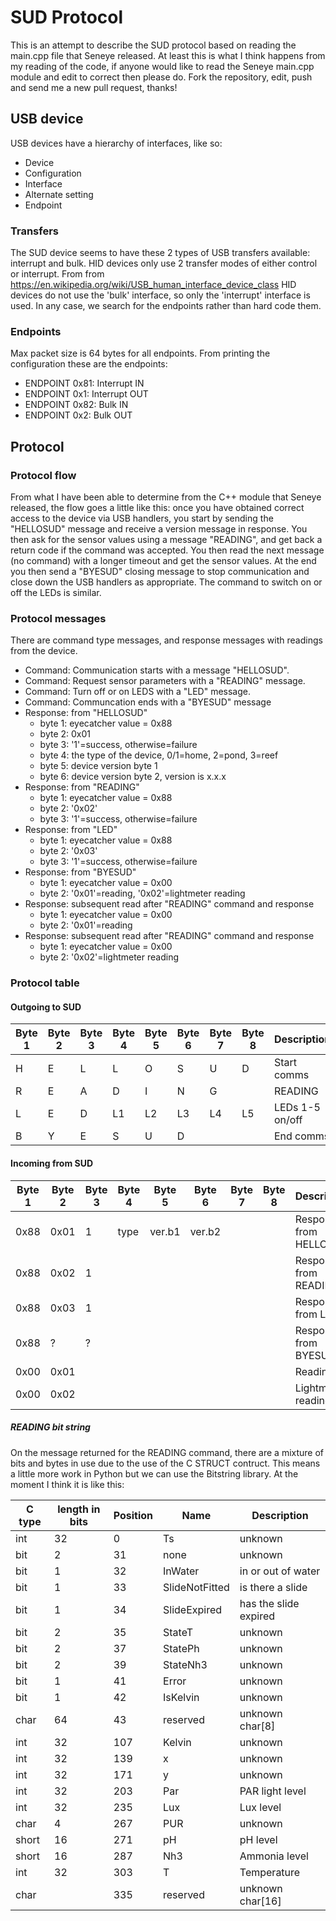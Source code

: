 # SUD Protocol
This is an attempt to describe the SUD protocol based on reading the main.cpp file that Seneye released. At least this is what I think happens from my reading of the code, if anyone would like to read the Seneye main.cpp module and edit to correct then please do. Fork the repository, edit, push and send me a new pull request, thanks!

## USB device
USB devices have a hierarchy of interfaces, like so:
* Device
* Configuration
* Interface
* Alternate setting
* Endpoint

### Transfers
The SUD device seems to have these 2 types of USB transfers available: interrupt and bulk. HID devices only use 2 transfer modes of either control or interrupt. From from https://en.wikipedia.org/wiki/USB_human_interface_device_class HID devices do not use the 'bulk' interface, so only the 'interrupt' interface is used. In any case, we search for the endpoints rather than hard code them.

### Endpoints
Max packet size is 64 bytes for all endpoints.
From printing the configuration these are the endpoints:
- ENDPOINT 0x81: Interrupt IN
- ENDPOINT 0x1: Interrupt OUT
- ENDPOINT 0x82: Bulk IN
- ENDPOINT 0x2: Bulk OUT

## Protocol
### Protocol flow
From what I have been able to determine from the C++ module that Seneye released, the flow goes a little like this: once you have obtained correct access to the device via USB handlers, you start by sending the "HELLOSUD" message and receive a version message in response. You then ask for the sensor values using a message "READING", and get back a return code if the command was accepted. You then read the next message (no command) with a longer timeout and get the sensor values. At the end you then send a "BYESUD" closing message to stop communication and close down the USB handlers as appropriate. The command to switch on or off the LEDs is similar.

### Protocol messages
There are command type messages, and response messages with readings from the device.
* Command: Communication starts with a message "HELLOSUD".
* Command: Request sensor parameters with a "READING" message.
* Command: Turn off or on LEDS with a "LED" message.
* Command: Communcation ends with a "BYESUD" message
* Response: from "HELLOSUD"
	- byte 1: eyecatcher value = 0x88
	- byte 2: 0x01
	- byte 3: '1'=success, otherwise=failure
	- byte 4: the type of the device, 0/1=home, 2=pond, 3=reef
	- byte 5: device version byte 1
	- byte 6: device version byte 2, version is x.x.x
* Response: from "READING"
	- byte 1: eyecatcher value = 0x88
	- byte 2: '0x02'
	- byte 3: '1'=success, otherwise=failure
* Response: from "LED"
	- byte 1: eyecatcher value = 0x88
	- byte 2: '0x03'
	- byte 3: '1'=success, otherwise=failure
* Response: from "BYESUD"
	- byte 1: eyecatcher value = 0x00
	- byte 2: '0x01'=reading, '0x02'=lightmeter reading
* Response: subsequent read after "READING" command and response
	- byte 1: eyecatcher value = 0x00
	- byte 2: '0x01'=reading
* Response: subsequent read after "READING" command and response
	- byte 1: eyecatcher value = 0x00
	- byte 2: '0x02'=lightmeter reading

### Protocol table
#### Outgoing to SUD

| Byte 1 | Byte 2 | Byte 3 | Byte 4 | Byte 5 | Byte 6 | Byte 7 | Byte 8 | Description |
|---|---|---|---|---|---|---|---|---|
|H|E|L|L|O|S|U|D|Start comms|
|R|E|A|D|I|N|G||READING|
|L|E|D|L1|L2|L3|L4|L5|LEDs 1-5 on/off|
|B|Y|E|S|U|D|||End comms|

#### Incoming from SUD

| Byte 1 | Byte 2 | Byte 3 | Byte 4 | Byte 5 | Byte 6 | Byte 7 | Byte 8 | Description |
|---|---|---|---|---|---|---|---|---|
|0x88|0x01|1|type|ver.b1|ver.b2|||Response from HELLOSUD|
|0x88|0x02|1||||||Response from READING|
|0x88|0x03|1||||||Response from LED|
|0x88|?|?||||||Response from BYESUD|
|0x00|0x01|||||||Reading|
|0x00|0x02|||||||Lightmeter reading|

##### READING bit string
On the message returned for the READING command, there are a mixture of bits and bytes in use due to the use of the C STRUCT contruct. This means a little more work in Python but we can use the Bitstring library. At the moment I think it is like this:


| C type | length in bits | Position | Name | Description |
|---|---|---|---|---|
|int|32|0|Ts| unknown|
|bit|2|31|none|unknown|
|bit|1|32|InWater|in or out of water|
|bit|1|33|SlideNotFitted|is there a slide|
|bit|1|34|SlideExpired|has the slide expired|
|bit|2|35|StateT|unknown|
|bit|2|37|StatePh|unknown|
|bit|2|39|StateNh3|unknown|
|bit|1|41|Error|unknown|
|bit|1|42|IsKelvin|unknown|
|char|64|43|reserved|unknown char[8]| 
|int|32|107|Kelvin|unknown|
|int|32|139|x|unknown|
|int|32|171|y|unknown|
|int|32|203|Par|PAR light level|
|int|32|235|Lux|Lux level|
|char|4|267|PUR|unknown|
|short|16|271|pH|pH level|
|short|16|287|Nh3|Ammonia level|
|int|32|303|T|Temperature|
|char||335|reserved|unknown char[16]|

